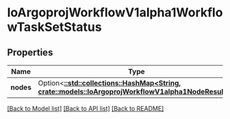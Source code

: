 # IoArgoprojWorkflowV1alpha1WorkflowTaskSetStatus

## Properties

Name | Type | Description | Notes
------------ | ------------- | ------------- | -------------
**nodes** | Option<[**::std::collections::HashMap<String, crate::models::IoArgoprojWorkflowV1alpha1NodeResult>**](io.argoproj.workflow.v1alpha1.NodeResult.md)> |  | [optional]

[[Back to Model list]](../README.md#documentation-for-models) [[Back to API list]](../README.md#documentation-for-api-endpoints) [[Back to README]](../README.md)


